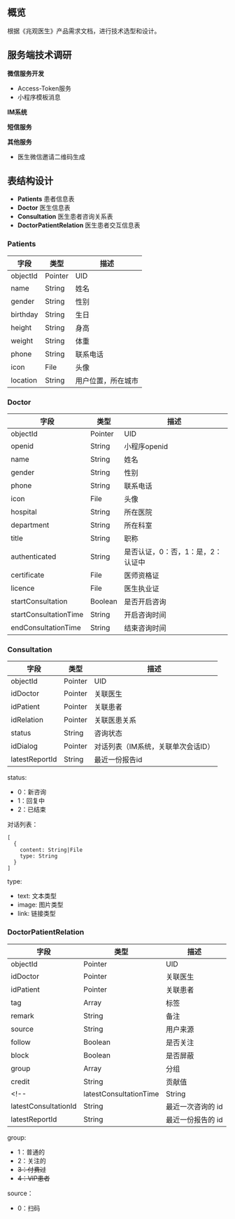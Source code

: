 ## 概览

根据《兆观医生》产品需求文档，进行技术选型和设计。

## 服务端技术调研

**微信服务开发**

- Access-Token服务
- 小程序模板消息

**IM系统**

**短信服务**

**其他服务**

- 医生微信邀请二维码生成

## 表结构设计

- **Patients** 患者信息表
- **Doctor** 医生信息表
- **Consultation** 医生患者咨询关系表
- **DoctorPatientRelation** 医生患者交互信息表

### Patients

| 字段     | 类型    | 描述 |
| -------- | ------- | ---- |
| objectId | Pointer | UID  |
| name     | String  | 姓名 |
| gender   | String  | 性别 |
| birthday | String  | 生日 |
| height   | String  | 身高 |
| weight   | String  | 体重 |
| phone    | String  | 联系电话 |
| icon     | File    | 头像 |
| location | String  | 用户位置，所在城市 |

### Doctor

| 字段     | 类型    | 描述         |
| -------- | ------- | ------------ |
| objectId | Pointer | UID          |
| openid   | String  | 小程序openid |
| name     | String  | 姓名 |
| gender   | String  | 性别 |
| phone    | String  | 联系电话 |
| icon     | File    | 头像 |
| hospital | String  | 所在医院 |
| department | String | 所在科室 |
| title    | String  | 职称 |
| authenticated | String | 是否认证，0：否，1：是，2：认证中 |
| certificate   | File    | 医师资格证 |
| licence  | File    | 医生执业证 |
| startConsultation     | Boolean | 是否开启咨询 |
| startConsultationTime | String  | 开启咨询时间 |
| endConsultationTime   | String  | 结束咨询时间 |

### Consultation

| 字段     | 类型    | 描述     |
| -------- | ------- | -------- |
| objectId | Pointer | UID      |
| idDoctor | Pointer | 关联医生     |
| idPatient | Pointer | 关联患者     |
| idRelation | Pointer | 关联医患关系 |
| status   | String  | 咨询状态 |
| idDialog | Pointer | 对话列表（IM系统，关联单次会话ID） |
| latestReportId | String | 最近一份报告id |

status:

- 0：新咨询
- 1：回复中
- 2：已结束

对话列表：

```
[
  {
    content: String|File
    type: String
  }
]
```

type:

  - text: 文本类型
  - image: 图片类型
  - link: 链接类型

### DoctorPatientRelation

| 字段     | 类型    | 描述     |
| -------- | ------- | -------- |
| objectId | Pointer | UID      |
| idDoctor | Pointer | 关联医生   |
| idPatient | Pointer | 关联患者  |
| tag      | Array   | 标签 |
| remark   | String | 备注 |
| source | String | 用户来源 |
| follow | Boolean | 是否关注 |
| block | Boolean | 是否屏蔽 |
| group | Array | 分组 |
| credit | String | 贡献值 |
<!-- | latestConsultationTime | String | 最近咨询时间 | -->
| latestConsultationId | String | 最近一次咨询的 id |
| latestReportId | String | 最近一份报告的 id |

group:

- 1：普通的
- 2：关注的
- ~~3：付费过~~
- ~~4：VIP患者~~

source：

- 0：扫码